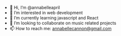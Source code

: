 - 👋 Hi, I’m @annabelleapril
- 👀 I’m interested in web development
- 🌱 I’m currently learning javascript and React
- 💞️ I’m looking to collaborate on music related projects
- 📫 How to reach me: annabellecannon@gmail.com

<!---
annabelleapril/annabelleapril is a ✨ special ✨ repository because its `README.md` (this file) appears on your GitHub profile.
You can click the Preview link to take a look at your changes.
--->
